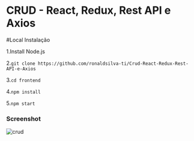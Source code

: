 # CRUD - React, Redux, Rest API e Axios

#Local Instalação

1.Install Node.js

2.```git clone https://github.com/ronaldsilva-ti/Crud-React-Redux-Rest-API-e-Axios```

3.```cd frontend```

4.```npm install```

5.```npm start ```


### Screenshot
![crud](https://user-images.githubusercontent.com/57809579/85443351-8bcdca00-b567-11ea-9d1c-a066a7d38b51.png)
